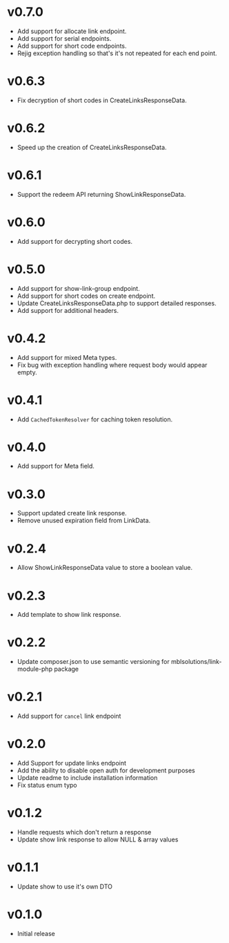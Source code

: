 # v0.7.0
+ Add support for allocate link endpoint.
+ Add support for serial endpoints.
+ Add support for short code endpoints.
+ Rejig exception handling so that's it's not repeated for each end point.

# v0.6.3
+ Fix decryption of short codes in CreateLinksResponseData.

# v0.6.2
+ Speed up the creation of CreateLinksResponseData.

# v0.6.1
+ Support the redeem API returning ShowLinkResponseData.

# v0.6.0
+ Add support for decrypting short codes.

# v0.5.0
+ Add support for show-link-group endpoint.
+ Add support for short codes on create endpoint.
+ Update CreateLinksResponseData.php to support detailed responses.
+ Add support for additional headers.

# v0.4.2
+ Add support for mixed Meta types.
+ Fix bug with exception handling  where request body would appear empty.

# v0.4.1
+ Add `CachedTokenResolver` for caching token resolution.

# v0.4.0
+ Add support for Meta field.

# v0.3.0
+ Support updated create link response.
+ Remove unused expiration field from LinkData.

# v0.2.4

+ Allow ShowLinkResponseData value to store a boolean value.

# v0.2.3

+ Add template to show link response.

# v0.2.2

+ Update composer.json to use semantic versioning for mblsolutions/link-module-php package

# v0.2.1

+ Add support for `cancel` link endpoint

# v0.2.0

+ Add Support for update links endpoint
+ Add the ability to disable open auth for development purposes
+ Update readme to include installation information
+ Fix status enum typo

# v0.1.2

+ Handle requests which don't return a response
+ Update show link response to allow NULL & array values

# v0.1.1

+ Update show to use it's own DTO

# v0.1.0

+ Initial release
